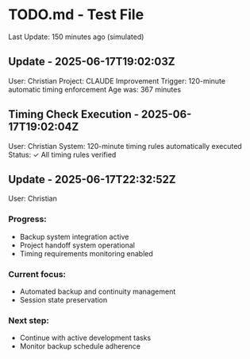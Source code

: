 # TODO.md - Test File
Last Update: 150 minutes ago (simulated)

## Update - 2025-06-17T19:02:03Z
User: Christian
Project: CLAUDE Improvement
Trigger: 120-minute automatic timing enforcement
Age was: 367 minutes

## Timing Check Execution - 2025-06-17T19:02:04Z
User: Christian
System: 120-minute timing rules automatically executed
Status: ✓ All timing rules verified

## Update - 2025-06-17T22:32:52Z
User: Christian

### Progress:
- Backup system integration active
- Project handoff system operational
- Timing requirements monitoring enabled

### Current focus:
- Automated backup and continuity management
- Session state preservation

### Next step:
- Continue with active development tasks
- Monitor backup schedule adherence
